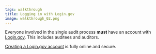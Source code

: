 ```yaml
---
tags: walkthrough
title: Logging in with Login.gov
image: walkthrough_02.png
---
```


Everyone involved in the single audit process **must** have an account with [Login.gov](http://login.gov). This includes auditees and auditors.

[Creating a Login.gov account](https://login.gov/create-an-account/) is fully online and secure.

